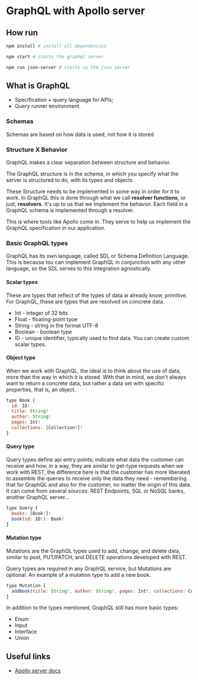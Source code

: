 # GraphQL with Apollo server

## How run

```bash
npm install # install all dependencies
```

```bash
npm start # starts the graphql server
```

```bash
npm run json-server # starts up the json server
```

## What is GraphQL

-   Specification + query language for APIs;
-   Query runner environment.

### Schemas

Schemas are based on how data is used, not how it is stored

### Structure X Behavior

GraphQL makes a clear separation between structure and behavior.

The GraphQL structure is in the schema, in which you specify what the server is structured to do, with its types and objects

These Structure needs to be implemented in some way in order for it to work. In GraphQL this is done through what we call **resolver functions**, or just, **resolvers**. It's up to us that we implement the behavior. Each field in a GraphQL schema is implemented through a resolver.

This is where tools like Apollo come in. They serve to help us implement the GraphQL specification in our application.

### Basic GraphQL types

GraphQL has its own language, called SDL or Schema Definition Language. This is because tou can implement GraphQL in conjunction with any other language, so the SDL serves to this integration agnostically.

#### **Scalar types**

These are types that reflect of the types of data w already know, primitive. For GraphQL, these are types that are resolved on concrete data.

-   Int - integer of 32 bits
-   Float - floating-point tyoe
-   String - string in the format UTF-8
-   Boolean - boolean type
-   ID - unique identifier, typically used to find data. You can create custom scalar types.

#### **Object type**

When we work with GraphQL, the ideal is to think about the use of data, more than the way in which it is stored. With that in mind, we don't always want to return a concrete data, but rather a data set with specific properties, that is, an object.

```js
type Book {
  id: ID!
  title: String!
  author: String!
  pages: Int!
  collections: [Collection!]!
}
```

#### **Query type**

Query types define api entry points; indicate what data the customer can receive and how, in a way, they are similar to get-type requests when we work with REST, the difference here is that the customer has more liberated to assemble the queries to receive only the data they need - remembering that for GraphQL and also for the customer, no matter the origin of this data. It can come from several sources: REST Endpoints, SQL or NoSQL banks, another GraphQL server...

```js
type Query {
  books: [Book!]!
  book(id: ID!): Book!
}
```

#### **Mutation type**

Mutations are the GraphQL types used to add, change, and delete data, similar to post, PUT/PATCH, and DELETE operations developed with REST.

Query types are required in any GraphQL service, but Mutations are optional. An example of a mutation type to add a new book.

```js
type Mutation {
  addBook(title: String!, author: String!, pages: Int!, collections: Collection!): Book!
}
```

In addition to the types mentioned, GraphQL still has more basic types:

-   Enum
-   Input
-   Interface
-   Union

## Useful links

-   [Apollo server docs](https://www.apollographql.com/docs/apollo-server/)

